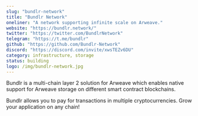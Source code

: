 ```yaml
---
slug: "bundlr-network"
title: "Bundlr Network"
oneliner: "A network supporting infinite scale on Arweave."
website: "https://bundlr.network/"
twitter: "https://twitter.com/BundlrNetwork"
telegram: "https://t.me/bundlr"
github: "https://github.com/Bundlr-Network"
discord: "https://discord.com/invite/xwsTEZv6DU"
category: infrastructure, storage
status: building
logo: /img/bundlr-network.jpg
---
```


Bundlr is a multi-chain layer 2 solution for Arweave which enables native support for Arweave storage on different smart contract blockchains.

Bundlr allows you to pay for transactions in multiple cryptocurrencies. Grow your application on any chain!